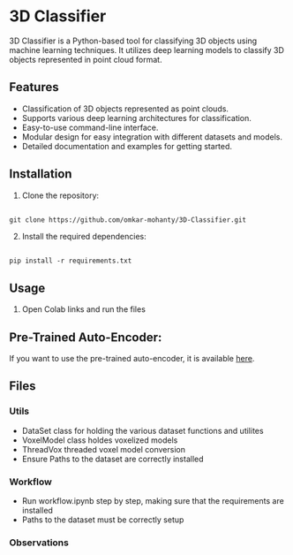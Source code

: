 # 3D Classifier

3D Classifier is a Python-based tool for classifying 3D objects using machine learning techniques. It utilizes deep learning models to classify 3D objects represented in point cloud format.

## Features

- Classification of 3D objects represented as point clouds.
- Supports various deep learning architectures for classification.
- Easy-to-use command-line interface.
- Modular design for easy integration with different datasets and models.
- Detailed documentation and examples for getting started.

## Installation

1. Clone the repository:
##
    git clone https://github.com/omkar-mohanty/3D-Classifier.git


2. Install the required dependencies:
##
    pip install -r requirements.txt

## Usage

1. Open Colab links and run the files

## Pre-Trained Auto-Encoder:

If you want to use the pre-trained auto-encoder, it is available  [here](https://drive.google.com/drive/folders/1-3w2RYS57ho9it64J4k2r4q44ZWxmPsy?usp=sharing).




## Files 
### Utils
- DataSet class for holding the various dataset functions and utilites
- VoxelModel class holdes voxelized models
- ThreadVox threaded voxel model conversion
- Ensure Paths to the dataset are correctly installed
### Workflow
- Run workflow.ipynb step by step, making sure that the requirements are installed
- Paths to the dataset must be correctly setup 
### Observations
